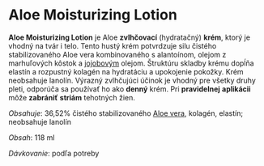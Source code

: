 Aloe Moisturizing Lotion
========================

**Aloe Moisturizing Lotion** je Aloe **zvlhčovací** (hydratačný) **krém**, ktorý
je vhodný na tvár i telo. Tento hustý krém potvrdzuje silu čistého
stabilizovaného Aloe vera kombinovaného s alantoínom, olejom z marhuľových
kôstok a [jojobovým](/sip/bylinky/jojoba) olejom. Štruktúru skladby
krému dopĺňa elastín a rozpustný kolagén na hydratáciu a upokojenie pokožky.
Krém neobsahuje lanolín. Výrazný zvlhčujúci účinok je vhodný pre všetky druhy
pleti, odporúča sa používať ho ako **denný** krém. Pri **pravidelnej**
**aplikácii** môže **zabrániť** **striám** tehotných žien.

*Obsahuje*: 36,52% čistého stabilizovaného [Aloe vera](/sip/bylinky/aloe-vera),
kolagén, elastín; neobsahuje lanolín

*Obsah*: 118 ml

*Dávkovanie*: podľa potreby

